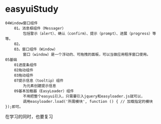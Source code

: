 # easyuiStudy
    04Window窗口组件
        01。消息框组件（Messager） 
            包括警示（alert）、确认（confirm）、提示（prompt）、进展（progress）等等。
        02。
        03。窗口组件（Window） 
            窗口（window）是一个浮动的、可拖拽的面板，可以当做应用程序窗口使用。
    05基础
        01进度条组件
        02拖动组件
        03拖动组件
        07提示信息（tooltip）组件
            为元素创建提示信息
        09基本加载器（EasyLoader）组件
            不用把整个easyui引入，只需要引入jquery和easyloader.js就可以，
            调用easyloader.load('所需模块', function () { // 加载指定的模块 });即可。
   


在学习的同时，也要复习
    
